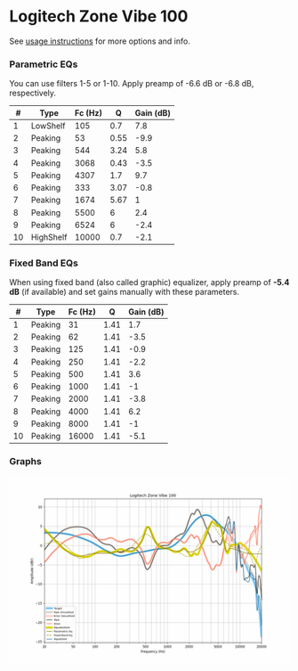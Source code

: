 # Logitech Zone Vibe 100
See [usage instructions](https://github.com/jaakkopasanen/AutoEq#usage) for more options and info.

### Parametric EQs
You can use filters 1-5 or 1-10. Apply preamp of -6.6 dB or -6.8 dB, respectively.

|   # | Type      |   Fc (Hz) |    Q |   Gain (dB) |
|-----|-----------|-----------|------|-------------|
|   1 | LowShelf  |       105 | 0.7  |         7.8 |
|   2 | Peaking   |        53 | 0.55 |        -9.9 |
|   3 | Peaking   |       544 | 3.24 |         5.8 |
|   4 | Peaking   |      3068 | 0.43 |        -3.5 |
|   5 | Peaking   |      4307 | 1.7  |         9.7 |
|   6 | Peaking   |       333 | 3.07 |        -0.8 |
|   7 | Peaking   |      1674 | 5.67 |         1   |
|   8 | Peaking   |      5500 | 6    |         2.4 |
|   9 | Peaking   |      6524 | 6    |        -2.4 |
|  10 | HighShelf |     10000 | 0.7  |        -2.1 |

### Fixed Band EQs
When using fixed band (also called graphic) equalizer, apply preamp of **-5.4 dB** (if available) and set gains manually with these parameters.

|   # | Type    |   Fc (Hz) |    Q |   Gain (dB) |
|-----|---------|-----------|------|-------------|
|   1 | Peaking |        31 | 1.41 |         1.7 |
|   2 | Peaking |        62 | 1.41 |        -3.5 |
|   3 | Peaking |       125 | 1.41 |        -0.9 |
|   4 | Peaking |       250 | 1.41 |        -2.2 |
|   5 | Peaking |       500 | 1.41 |         3.6 |
|   6 | Peaking |      1000 | 1.41 |        -1   |
|   7 | Peaking |      2000 | 1.41 |        -3.8 |
|   8 | Peaking |      4000 | 1.41 |         6.2 |
|   9 | Peaking |      8000 | 1.41 |        -1   |
|  10 | Peaking |     16000 | 1.41 |        -5.1 |

### Graphs
![](./Logitech%20Zone%20Vibe%20100.png)
